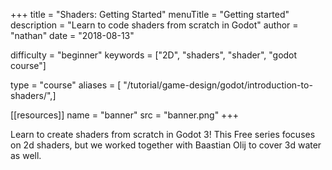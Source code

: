 +++
title = "Shaders: Getting Started"
menuTitle = "Getting started"
description = "Learn to code shaders from scratch in Godot"
author = "nathan"
date = "2018-08-13"

difficulty = "beginner"
keywords = ["2D", "shaders", "shader", "godot course"]

type = "course"
aliases = [ "/tutorial/game-design/godot/introduction-to-shaders/",]

[[resources]]
name = "banner"
src = "banner.png"
+++

Learn to create shaders from scratch in Godot 3! This Free series focuses on 2d shaders, but we worked together with Baastian Olij to cover 3d water as well.
